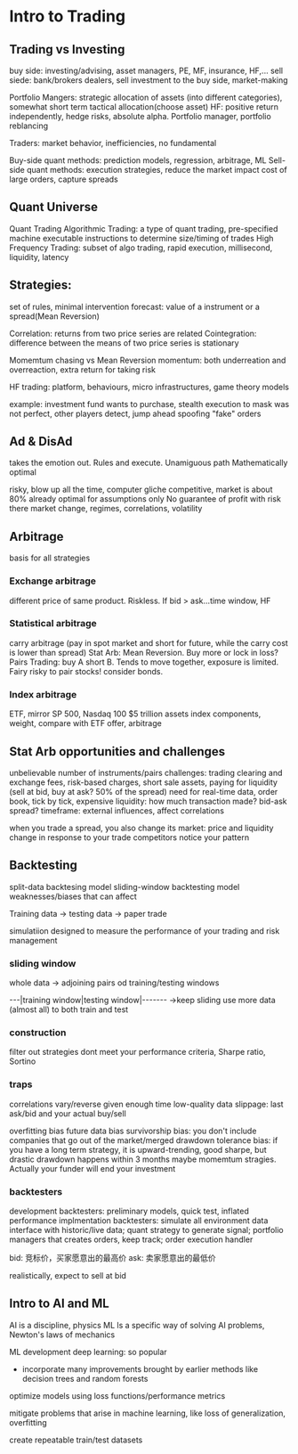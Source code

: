 # Intro to Trading
## Trading vs Investing
buy side: investing/advising, asset managers, PE, MF, insurance, HF,...
sell siede: bank/brokers dealers, sell investment to the buy side, market-making

Portfolio Mangers: strategic allocation of assets (into different categories), somewhat short term tactical allocation(choose asset)
HF: positive return independently, hedge risks, absolute alpha.
Portfolio manager, portfolio reblancing

Traders: market behavior, inefficiencies, no fundamental

Buy-side quant methods: prediction models, regression, arbitrage, ML
Sell-side quant methods: execution strategies, reduce the market impact cost of large orders, capture spreads

## Quant Universe
Quant Trading
Algorithmic Trading: a type of quant trading, pre-specified machine executable instructions to determine size/timing of trades
High Frequency Trading: subset of algo trading, rapid execution, millisecond, liquidity, latency

## Strategies:
set of rules, minimal intervention 
forecast: value of a instrument or a spread(Mean Reversion)

Correlation: returns from two price series are related
Cointegration: difference between the means of two price series is stationary

Momemtum chasing vs Mean Reversion
momentum: both underreation and overreaction, extra return for taking risk

HF trading: platform, behaviours, micro infrastructures, game theory models

example: investment fund wants to purchase, stealth execution to mask was not perfect, other players detect, jump ahead
spoofing "fake" orders

## Ad & DisAd
takes the emotion out. Rules and execute.
Unamiguous path
Mathematically optimal

risky, blow up all the time, computer gliche
competitive, market is about 80% already
optimal for assumptions only
No guarantee of profit with risk there
market change, regimes, correlations, volatility

## Arbitrage
basis for all strategies
### Exchange arbitrage
different price of same product. Riskless.
If bid > ask...time window, HF
### Statistical arbitrage
carry arbitrage (pay in spot market and short for future, while the carry cost is lower than spread)
Stat Arb: Mean Reversion. Buy more or lock in loss?
Pairs Trading: buy A short B. Tends to move together, exposure is limited. Fairy risky to pair stocks! consider bonds.
### Index arbitrage
ETF, mirror SP 500, Nasdaq 100
$5 trillion assets
index components, weight, compare with ETF offer, arbitrage

## Stat Arb opportunities and challenges
unbelievable number of instruments/pairs
challenges: trading clearing and exchange fees, risk-based charges, short sale assets, paying for liquidity (sell at bid, buy at ask? 50% of the spread)
need for real-time data, order book, tick by tick, expensive
liquidity: how much transaction made? bid-ask spread?
timeframe: external influences, affect correlations

when you trade a spread, you also change its market: 
price and liquidity change in response to your trade
competitors notice your pattern

## Backtesting
split-data backtesing model
sliding-window backtesting model
weaknesses/biases that can affect

Training data -> testing data -> paper trade

simulatiion designed to measure the performance of your trading and risk management

### sliding window
whole data -> adjoining pairs od training/testing windows

---|training window|testing window|-------  ->keep sliding
use more data (almost all) to both train and test
### construction
filter out strategies dont meet your performance criteria, Sharpe ratio, Sortino
### traps
correlations vary/reverse given enough time
low-quality data
slippage: last ask/bid and your actual buy/sell

overfitting bias
future data bias
survivorship bias: you don't include companies that go out of the market/merged
drawdown tolerance bias: 
if you have a long term strategy, it is upward-trending, good sharpe, but drastic drawdown happens within 3 months maybe
momemtum stragies. Actually your funder will end your investment

### backtesters 
development backtesters: preliminary models, quick test, inflated performance
implmentation backtesters: simulate all environment
data interface with historic/live data; quant strategy to generate signal; portfolio managers that creates orders, keep track; order execution handler

bid: 竞标价，买家愿意出的最高价
ask: 卖家愿意出的最低价

realistically, expect to sell at bid

## Intro to AI and ML
AI is a discipline, physics
ML ls a specific way of solving AI problems, Newton's laws of mechanics

ML development
deep learning: so popular
- incorporate many improvements brought by earlier methods like decision trees and random forests

optimize models using loss functions/performance metrics

mitigate problems that arise in machine learning, like loss of generalization, overfitting

create repeatable train/test datasets

